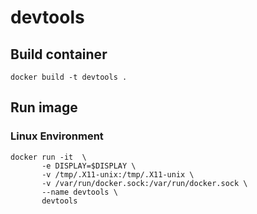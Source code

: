 # devtools

## Build container

```
docker build -t devtools .
```


## Run image

### Linux Environment
```
docker run -it  \
       -e DISPLAY=$DISPLAY \
       -v /tmp/.X11-unix:/tmp/.X11-unix \
       -v /var/run/docker.sock:/var/run/docker.sock \
       --name devtools \
       devtools
```